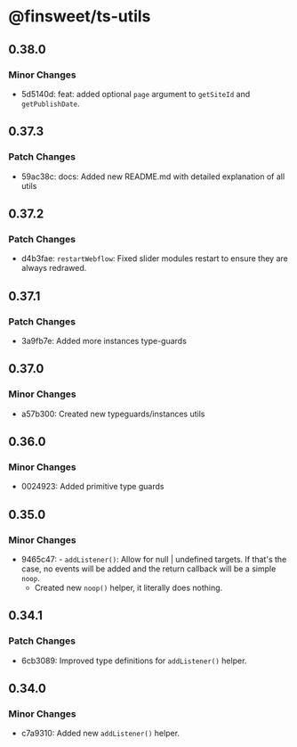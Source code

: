 # @finsweet/ts-utils

## 0.38.0

### Minor Changes

- 5d5140d: feat: added optional `page` argument to `getSiteId` and `getPublishDate`.

## 0.37.3

### Patch Changes

- 59ac38c: docs: Added new README.md with detailed explanation of all utils

## 0.37.2

### Patch Changes

- d4b3fae: `restartWebflow`: Fixed slider modules restart to ensure they are always redrawed.

## 0.37.1

### Patch Changes

- 3a9fb7e: Added more instances type-guards

## 0.37.0

### Minor Changes

- a57b300: Created new typeguards/instances utils

## 0.36.0

### Minor Changes

- 0024923: Added primitive type guards

## 0.35.0

### Minor Changes

- 9465c47: - `addListener()`: Allow for null | undefined targets. If that's the case, no events will be added and the return callback will be a simple `noop`.
  - Created new `noop()` helper, it literally does nothing.

## 0.34.1

### Patch Changes

- 6cb3089: Improved type definitions for `addListener()` helper.

## 0.34.0

### Minor Changes

- c7a9310: Added new `addListener()` helper.
